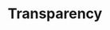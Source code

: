 ---
layout: page
title: Transparency
permalink: /transparency/
categories: problems
short-description: the unavailability of accurate, reliable data about lawyers
---